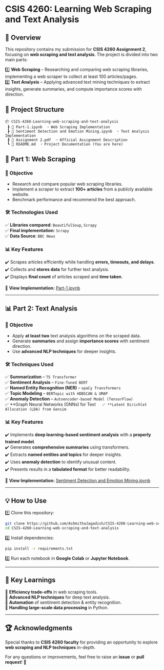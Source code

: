 # CSIS 4260: Learning Web Scraping and Text Analysis  

## 📌 Overview  
This repository contains my submission for **CSIS 4260 Assignment 2**, focusing on **web scraping and text analysis**. The project is divided into two main parts:  

1️⃣ **Web Scraping** – Researching and comparing web scraping libraries, implementing a web scraper to collect at least 100 articles/pages.  
2️⃣ **Text Analysis** – Applying advanced text mining techniques to extract insights, generate summaries, and compute importance scores with direction.  

## 📂 Project Structure  
```
📦 CSIS-4260-Learning-web-scraping-and-text-analysis  
 ┣ 📜 Part-1.ipynb  ➝ Web Scraping Implementation  
 ┣ 📜 Sentiment Detection and Emotion Mining.ipynb  ➝ Text Analysis Implementation  
 ┣ 📜 Assignment 2.pdf  ➝ Official Assignment Description  
 ┗ 📜 README.md  ➝ Project Documentation (You are here)  
```

## 🚀 Part 1: Web Scraping  
### 🔹 Objective  
- Research and compare popular web scraping libraries.  
- Implement a scraper to extract **100+ articles** from a publicly available website.  
- Benchmark performance and recommend the best approach.  

### 🛠️ Technologies Used  
✅ **Libraries compared**: `BeautifulSoup`, `Scrapy`  
✅ **Final implementation**: `Scrapy`  
✅ **Data Source**: `BBC News`  

### 📊 Key Features  
✔️ Scrapes articles efficiently while handling **errors, timeouts, and delays**.  
✔️ Collects and **stores data** for further text analysis.  
✔️ Displays **final count** of articles scraped and **time taken**.  

🔗 **View Implementation:** [Part-1.ipynb](https://github.com/AshmithaJagadish/CSIS-4260-Learning-web-scraping-and-text-analysis/blob/main/Part-1.ipynb)  

---

## 📊 Part 2: Text Analysis  
### 🔹 Objective  
- Apply **at least two** text analysis algorithms on the scraped data.  
- Generate **summaries** and assign **importance scores** with sentiment direction.  
- Use **advanced NLP techniques** for deeper insights.  

### 🛠️ Techniques Used  
✅ **Summarization** – `T5 Transformer`  
✅ **Sentiment Analysis** – `Fine-Tuned BERT`  
✅ **Named Entity Recognition (NER)** – `spaCy Transformers`  
✅ **Topic Modeling** – `BERTopic with HDBSCAN & UMAP`  
✅ **Anomaly Detection** – `Autoencoder-based Model (TensorFlow)`  
✅ **Graph Neural Networks (GNNs) for Text`  
✅ **Latent Dirichlet Allocation (LDA) from Gensim`  

### 📊 Key Features  
✔️ Implements **deep learning-based sentiment analysis** with a **properly trained model**.  
✔️ Generates **comprehensive summaries** using transformers.  
✔️ Extracts **named entities and topics** for deeper insights.  
✔️ Uses **anomaly detection** to identify unusual content.  
✔️ Presents results in a **tabulated format** for better readability.  

🔗 **View Implementation:** [Sentiment Detection and Emotion Mining.ipynb](https://github.com/AshmithaJagadish/CSIS-4260-Learning-web-scraping-and-text-analysis/blob/main/Sentiment%20Detection%20and%20Emotion%20Mining.ipynb)  

---

## 💡 How to Use  
1️⃣ Clone this repository:  
   ```sh
   git clone https://github.com/AshmithaJagadish/CSIS-4260-Learning-web-scraping-and-text-analysis.git
   cd CSIS-4260-Learning-web-scraping-and-text-analysis
   ```

2️⃣ Install dependencies:  
   ```sh
   pip install -r requirements.txt
   ```

3️⃣ Run each notebook in **Google Colab** or **Jupyter Notebook**.  

---

## 🎯 Key Learnings  
🔹 **Efficiency trade-offs** in web scraping tools.  
🔹 **Advanced NLP techniques** for deep text analysis.  
🔹 **Automation** of sentiment detection & entity recognition.  
🔹 **Handling large-scale data processing** in Python.  

---

## 🏆 Acknowledgments  
Special thanks to **CSIS 4260 faculty** for providing an opportunity to explore **web scraping and NLP techniques** in-depth.  

For any questions or improvements, feel free to raise an **issue** or **pull request**! 🚀  
